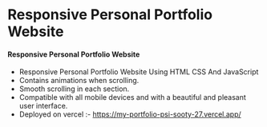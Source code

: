 # Responsive Personal Portfolio Website

#### Responsive Personal Portfolio Website


- Responsive Personal Portfolio Website Using HTML CSS And JavaScript
- Contains animations when scrolling.
- Smooth scrolling in each section.
- Compatible with all mobile devices and with a beautiful and pleasant user interface.
  <br/>
- Deployed on vercel :- https://my-portfolio-psi-sooty-27.vercel.app/

